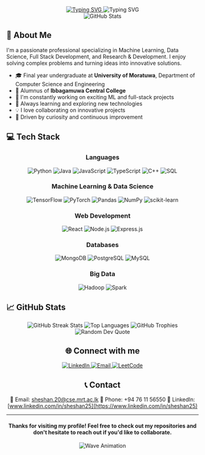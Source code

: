 <div align="center">
  
  <a href="https://git.io/typing-svg">
    <img src="https://readme-typing-svg.herokuapp.com?font=Righteous&size=40&duration=4000&pause=1000&center=true&vCenter=true&width=800&lines=👋+Hi+there,+I'm+Sheshan+Premathilaka;Welcome+to+my+GitHub+Profile!" alt="Typing SVG" />
  </a>
  
  <!-- Typing SVG for roles -->
  <img src="https://readme-typing-svg.herokuapp.com?font=Fira+Code&size=24&duration=3000&pause=1000&color=2986CC&center=true&vCenter=true&width=600&lines=Machine+Learning;Full+Stack+Developer;Data+Science+Enthusiast;Research+and+Development" alt="Typing SVG" />
  <br/>
  <img src="https://github-readme-stats.vercel.app/api?username=sheshan1&show_icons=true&theme=radical&count_private=true" alt="GitHub Stats" />
</div>

## 🧠 About Me

I'm a passionate professional specializing in Machine Learning, Data Science, Full Stack Development, and Research & Development. I enjoy solving complex problems and turning ideas into innovative solutions.

- 🎓 Final year undergraduate at **University of Moratuwa**, Department of Computer Science and Engineering
- 🏫 Alumnus of **Ibbagamuwa Central College**
- 🔭 I'm constantly working on exciting ML and full-stack projects
- 🌱 Always learning and exploring new technologies
- 💡 I love collaborating on innovative projects
- 🚀 Driven by curiosity and continuous improvement

## 💻 Tech Stack 

<div align="center">

### Languages
![Python](https://img.shields.io/badge/Python-3776AB?style=for-the-badge&logo=python&logoColor=white)
![Java](https://img.shields.io/badge/Java-ED8B00?style=for-the-badge&logo=openjdk&logoColor=white)
![JavaScript](https://img.shields.io/badge/JavaScript-F7DF1E?style=for-the-badge&logo=javascript&logoColor=black)
![TypeScript](https://img.shields.io/badge/TypeScript-007ACC?style=for-the-badge&logo=typescript&logoColor=white)
![C++](https://img.shields.io/badge/C++-00599C?style=for-the-badge&logo=cplusplus&logoColor=white)
![SQL](https://img.shields.io/badge/SQL-4479A1?style=for-the-badge&logo=postgresql&logoColor=white)

### Machine Learning & Data Science
![TensorFlow](https://img.shields.io/badge/TensorFlow-FF6F00?style=for-the-badge&logo=tensorflow&logoColor=white)
![PyTorch](https://img.shields.io/badge/PyTorch-EE4C2C?style=for-the-badge&logo=pytorch&logoColor=white)
![Pandas](https://img.shields.io/badge/Pandas-150458?style=for-the-badge&logo=pandas&logoColor=white)
![NumPy](https://img.shields.io/badge/NumPy-013243?style=for-the-badge&logo=numpy&logoColor=white)
![scikit-learn](https://img.shields.io/badge/scikit--learn-F7931E?style=for-the-badge&logo=scikit-learn&logoColor=white)

### Web Development
![React](https://img.shields.io/badge/React-61DAFB?style=for-the-badge&logo=react&logoColor=black)
![Node.js](https://img.shields.io/badge/Node.js-339933?style=for-the-badge&logo=nodedotjs&logoColor=white)
![Express.js](https://img.shields.io/badge/Express.js-000000?style=for-the-badge&logo=express&logoColor=white)

### Databases
![MongoDB](https://img.shields.io/badge/MongoDB-4EA94B?style=for-the-badge&logo=mongodb&logoColor=white)
![PostgreSQL](https://img.shields.io/badge/PostgreSQL-316192?style=for-the-badge&logo=postgresql&logoColor=white)
![MySQL](https://img.shields.io/badge/MySQL-4479A1?style=for-the-badge&logo=mysql&logoColor=white)

### Big Data
![Hadoop](https://img.shields.io/badge/Hadoop-66CCFF?style=for-the-badge&logo=apachehadoop&logoColor=black)
![Spark](https://img.shields.io/badge/Spark-E25A1C?style=for-the-badge&logo=apache-spark&logoColor=white)

</div>

## 📈 GitHub Stats 

<div align="center">
  
  <!-- GitHub Current Streak - Direct API Call -->
  <img src="https://github-readme-streak-stats.herokuapp.com/?user=sheshan1&theme=radical&date_format=M%20j%5B%2C%20Y%5D" alt="GitHub Streak Stats" />
  
  <!-- GitHub Language Stats -->
  <img src="https://github-readme-stats.vercel.app/api/top-langs/?username=sheshan1&layout=compact&theme=radical" alt="Top Languages" />
  
  <!-- GitHub Trophies with Animation -->
  <img src="https://github-profile-trophy.vercel.app/?username=sheshan1&theme=radical&row=1&column=6" alt="GitHub Trophies" />
  
  <!-- Random Dev Quote -->
  <img src="https://quotes-github-readme.vercel.app/api?type=horizontal&theme=radical" alt="Random Dev Quote" />
  
  <!-- GitHub Activity Graph -->
  <!-- img src="https://github-readme-activity-graph.vercel.app/graph?username=sheshan1&theme=redical&hide_border=true&area=true" alt="Contribution Graph" /-->
  

## 🌐 Connect with me 

<div align="center">
  <a href="https://www.linkedin.com/in/sheshan25" target="_blank">
    <img src="https://img.shields.io/badge/LinkedIn-0077B5?style=for-the-badge&logo=linkedin&logoColor=white" alt="LinkedIn" />
  </a>
  <a href="mailto:sheshan.20@cse.mrt.ac.lk">
    <img src="https://img.shields.io/badge/Email-D14836?style=for-the-badge&logo=gmail&logoColor=white" alt="Email" />
  </a>
  <a href="https://leetcode.com/u/sheshan25/" target="_blank">
    <img src="https://img.shields.io/badge/LeetCode-FFA116?style=for-the-badge&logo=leetcode&logoColor=white" alt="LeetCode" />
  </a>
</div>

<!-- LeetCode stats -->
<!-- div align="center">
  <img src="https://leetcard.jacoblin.cool/sheshan25?theme=dark&font=Baloo%202&ext=heatmap" alt="LeetCode Stats"/>
</div -->

## 📞 Contact

📧 Email: sheshan.20@cse.mrt.ac.lk
📱 Phone: +94 76 11 56550
🔗 LinkedIn: [www.linkedin.com/in/sheshan25](https://www.linkedin.com/in/sheshan25)

---

<div align="center">
  
  <h4>Thanks for visiting my profile! Feel free to check out my repositories and don't hesitate to reach out if you'd like to collaborate.</h4>
  
  ![Wave Animation](https://raw.githubusercontent.com/MartinHeinz/MartinHeinz/master/wave.gif)
</div>
